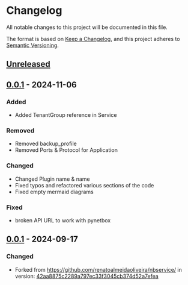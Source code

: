 # Changelog

All notable changes to this project will be documented in this file.

The format is based on [Keep a Changelog](https://keepachangelog.com/en/1.1.0/),
and this project adheres to [Semantic Versioning](https://semver.org/spec/v2.0.0.html).

## [Unreleased]



## [0.0.1] - 2024-11-06

### Added

- Added TenantGroup reference in Service

### Removed

- Removed backup_profile
- Removed Ports & Protocol for Application

### Changed

- Changed Plugin name & name
- Fixed typos and refactored various sections of the code
- Fixed empty mermaid diagrams

### Fixed

- broken API URL to work with pynetbox

## [0.0.1] - 2024-09-17

### Changed

- Forked from https://github.com/renatoalmeidaoliveira/nbservice/
  in version: [42aa8875c2289a797ec33f3045cb374d52a7efea](https://github.com/renatoalmeidaoliveira/nbservice/commit/42aa8875c2289a797ec33f3045cb374d52a7efea)

[unreleased]: https://projects.cispa.saarland/it/services/itsm/netbox-plugin-itsm/-/compare/v0.0.1...HEAD
[0.0.1]: https://projects.cispa.saarland/it/services/itsm/netbox-plugin-itsm/-/tags/v0.0.1
[0.0.0]: https://projects.cispa.saarland/it/services/itsm/netbox-plugin-itsm/-/tags/v0.0.0
